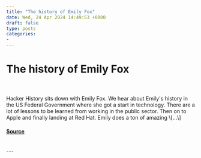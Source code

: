 ```yaml
---
title: "The history of Emily Fox"
date: Wed, 24 Apr 2024 14:49:53 +0000
draft: false
type: posts
categories: 
- 
---
```

# The history of Emily Fox

<br/>

<br/>
Hacker History sits down with Emily Fox. We hear about Emily's history in the US Federal Government where she got a start in technology. There are a lot of lessons to be learned from working in the public sector. Then on to Apple and finally landing at Red Hat. Emily does a ton of amazing \[…\]

#### [Source](https://hackerhistory.com/podcast/the-history-of-emily-fox/)

<br/>
---
